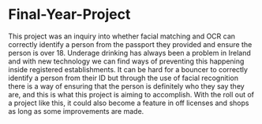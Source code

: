 # Final-Year-Project
This project was an inquiry into whether facial matching and OCR can correctly identify a person from the passport they provided and ensure the person is over 18. Underage drinking has always been a problem in Ireland and with new technology we can find ways of preventing this happening inside registered establishments. It can be hard for a bouncer to correctly identify a person from their ID but through the use of facial recognition there is a way of ensuring that the person is definitely who they say they are, and this is what this project is aiming to accomplish. With the roll out of a project like this, it could also become a feature in off licenses and shops as long as some improvements are made. 

